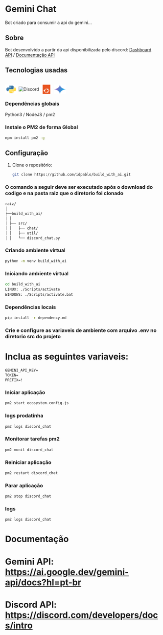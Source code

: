 # Gemini Chat
 Bot criado para consumir a api do gemini...
 
## Sobre

 Bot desenvolvido a partir da api disponibilizada pelo discord:
 [Dashboard API](https://discord.com/developers/applications) / [Documentação API](https://discord.com/developers/docs/intro)
 
## Tecnologias usadas

<div style="display: inline_block"><br>
  <img align="center" alt="Python" height="30" width="40" src="https://raw.githubusercontent.com/devicons/devicon/master/icons/python/python-original.svg">
  <img align="center" alt="Discord" height="30" width="40" src="https://www.svgrepo.com/show/452188/discord.svg">
  <img align="center" alt="Ubuntu" height="30" width="40" src="https://github.com/devicons/devicon/blob/master/icons/ubuntu/ubuntu-plain.svg">
  <img align="center" alt="Ubuntu" height="30" width="40" src="https://github.com/idpablo/build_with_ai/blob/main/img/google-gemini-icon.svg">
</div>

### Dependências globais
Python3 / NodeJS / pm2

### Instale o PM2 de forma Global

```bash
npm install pm2 -g
```

## Configuração

1. Clone o repositório:

   ```bash
   git clone https://github.com/idpablo/build_with_ai.git
   
### O comando a seguir deve ser executado após o download do codigo e na pasta raiz que o diretorio foi clonado

```
raiz/
│
├──build_with_ai/
│ │
│ ├── src/
│ │   ├── chat/
│ │   ├── util/
│ │   └── discord_chat.py
```

### Criando ambiente virtual

```bash
python -m venv build_with_ai
```
### Iniciando ambiente virtual

```bash
cd build_with_ai
LINUX: ./Scripts/activate
WINDOWS: ./Scripts/activate.bat
```

### Dependências locais

```bash
pip install -r dependency.md
```
### Crie e configure as variaveis de ambiente com arquivo .env no diretorio src do projeto

# Inclua as seguintes variaveis:

```
GEMINI_API_KEY=
TOKEN=
PREFIX=!
```

### Iniciar aplicação

```bash
pm2 start ecosystem.config.js
```

### logs prodatinha

```bash
pm2 logs discord_chat
```

### Monitorar tarefas pm2

```bash
pm2 monit discord_chat
```

### Reiniciar aplicação

```bash
pm2 restart discord_chat
```

### Parar aplicação

```bash
pm2 stop discord_chat
```

### logs

```bash
pm2 logs discord_chat
```

# Documentação

# Gemini API: https://ai.google.dev/gemini-api/docs?hl=pt-br
# Discord API: https://discord.com/developers/docs/intro

